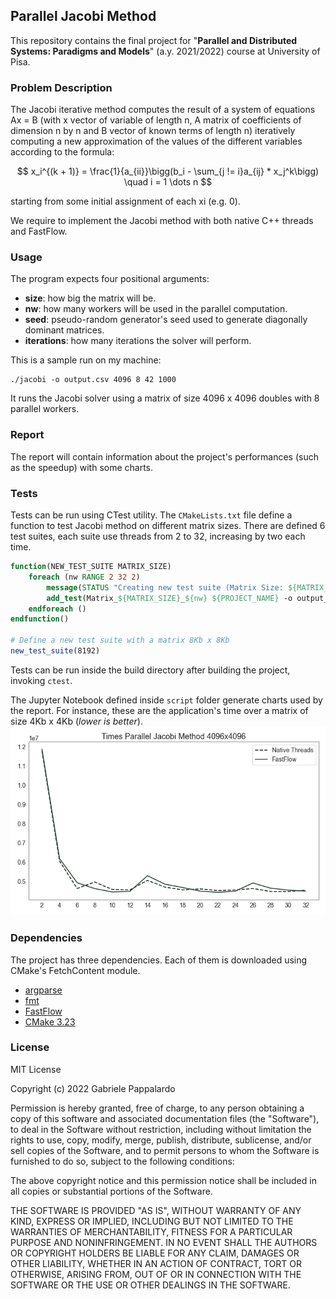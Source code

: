 ## Parallel Jacobi Method

This repository contains the final project for "__Parallel and Distributed Systems: Paradigms and Models__" (a.y. 2021/2022)
course at University of Pisa.

### Problem Description

The Jacobi iterative method computes the result of a system of equations Ax = B (with x vector of
variable of length n, A matrix of coefficients of dimension n by n and B vector of known terms of length
n) iteratively computing a new approximation of the values of the different variables according to the
formula:

$$
x_i^{(k + 1)} = \frac{1}{a_{ii}}\bigg(b_i - \sum_{j != i}a_{ij} * x_j^k\bigg) \quad i = 1 \dots n
$$

starting from some initial assignment of each xi (e.g. 0).

We require to implement the Jacobi method with both native C++ threads and FastFlow.

### Usage

The program expects four positional arguments:

* __size__: how big the matrix will be.
* __nw__: how many workers will be used in the parallel computation.
* __seed__: pseudo-random generator's seed used to generate diagonally dominant matrices.
* __iterations__: how many iterations the solver will perform.

This is a sample run on my machine:
```shell
./jacobi -o output.csv 4096 8 42 1000
```
It runs the Jacobi solver using a matrix of size 4096 x 4096 doubles with 8 parallel workers.

### Report

The report will contain information about the project's performances (such as the speedup) with some charts.

### Tests

Tests can be run using CTest utility. The `CMakeLists.txt` file define a function
to test Jacobi method on different matrix sizes. There are defined 6 test suites, each suite 
use threads from 2 to 32, increasing by two each time.

```cmake
function(NEW_TEST_SUITE MATRIX_SIZE)
    foreach (nw RANGE 2 32 2)
        message(STATUS "Creating new test suite (Matrix Size: ${MATRIX_SIZE}, Workers: ${nw})")
        add_test(Matrix_${MATRIX_SIZE}_${nw} ${PROJECT_NAME} -o output_${MATRIX_SIZE}.csv ${MATRIX_SIZE} ${nw} 42 1000)
    endforeach ()
endfunction()

# Define a new test suite with a matrix 8Kb x 8Kb
new_test_suite(8192)
```

Tests can be run inside the build directory after building the project, invoking `ctest`.

The Jupyter Notebook defined inside `script` folder generate charts used by the report. For instance,
these are the application's time over a matrix of size 4Kb x 4Kb (_lower is better_).
![Jacobi Method 4Kb](./scripts/images/times_plot_4096.png)

### Dependencies

The project has three dependencies. Each of them is downloaded using CMake's FetchContent module.

* [argparse](https://github.com/p-ranav/argparse.git)
* [fmt](https://github.com/fmtlib/fmt.git)
* [FastFlow](https://github.com/fastflow/fastflow.git)
* [CMake 3.23](https://cmake.org)

### License

MIT License

Copyright (c) 2022 Gabriele Pappalardo

Permission is hereby granted, free of charge, to any person obtaining a copy
of this software and associated documentation files (the "Software"), to deal
in the Software without restriction, including without limitation the rights
to use, copy, modify, merge, publish, distribute, sublicense, and/or sell
copies of the Software, and to permit persons to whom the Software is
furnished to do so, subject to the following conditions:

The above copyright notice and this permission notice shall be included in all
copies or substantial portions of the Software.

THE SOFTWARE IS PROVIDED "AS IS", WITHOUT WARRANTY OF ANY KIND, EXPRESS OR
IMPLIED, INCLUDING BUT NOT LIMITED TO THE WARRANTIES OF MERCHANTABILITY,
FITNESS FOR A PARTICULAR PURPOSE AND NONINFRINGEMENT. IN NO EVENT SHALL THE
AUTHORS OR COPYRIGHT HOLDERS BE LIABLE FOR ANY CLAIM, DAMAGES OR OTHER
LIABILITY, WHETHER IN AN ACTION OF CONTRACT, TORT OR OTHERWISE, ARISING FROM,
OUT OF OR IN CONNECTION WITH THE SOFTWARE OR THE USE OR OTHER DEALINGS IN THE
SOFTWARE.
